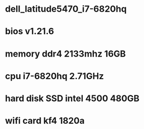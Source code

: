 # dell_latitude5470_i7-6820hq
# bios v1.21.6
# memory ddr4 2133mhz 16GB
# cpu i7-6820hq 2.71GHz
# hard disk SSD intel 4500 480GB
# wifi card kf4 1820a
